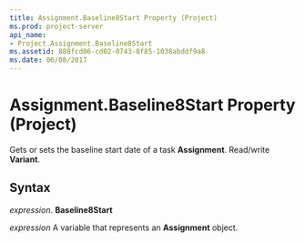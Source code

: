 ```yaml
---
title: Assignment.Baseline8Start Property (Project)
ms.prod: project-server
api_name:
- Project.Assignment.Baseline8Start
ms.assetid: 888fcd06-cd02-0743-8f85-1038abddf9a8
ms.date: 06/08/2017
---
```



# Assignment.Baseline8Start Property (Project)

Gets or sets the baseline start date of a task **Assignment**. Read/write **Variant**.


## Syntax

 _expression_. **Baseline8Start**

 _expression_ A variable that represents an **Assignment** object.


